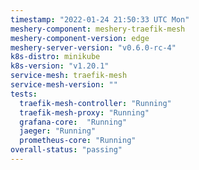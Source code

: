 ```yaml
---
timestamp: "2022-01-24 21:50:33 UTC Mon"
meshery-component: meshery-traefik-mesh
meshery-component-version: edge
meshery-server-version: "v0.6.0-rc-4"
k8s-distro: minikube
k8s-version: "v1.20.1"
service-mesh: traefik-mesh
service-mesh-version: ""
tests:
  traefik-mesh-controller: "Running"
  traefik-mesh-proxy: "Running"
  grafana-core:  "Running"
  jaeger: "Running"
  prometheus-core: "Running" 
overall-status: "passing"
---
```


